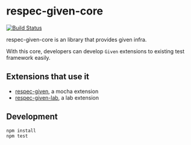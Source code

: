 # respec-given-core

[![Build Status](https://travis-ci.org/cades/respec-given-core.svg?branch=master)](https://travis-ci.org/cades/respec-given-core)

respec-given-core is an library that provides given infra.

With this core, developers can develop `Given` extensions to existing test framework easily.


## Extensions that use it

* [respec-given](https://github.com/cades/respec-given), a mocha extension
* [respec-given-lab](https://github.com/cades/respec-given-lab), a lab extension

## Development

    npm install
    npm test
